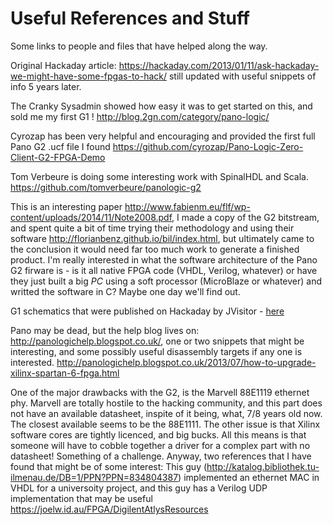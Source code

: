 # Useful References and Stuff

Some links to people and files that have helped along the way.

Original Hackaday article: https://hackaday.com/2013/01/11/ask-hackaday-we-might-have-some-fpgas-to-hack/ still updated with useful snippets of info 5 years later.

The Cranky Sysadmin showed how easy it was to get started on this, and sold me my first G1 ! http://blog.2gn.com/category/pano-logic/

Cyrozap has been very helpful and encouraging and provided the first full Pano G2 .ucf file I found https://github.com/cyrozap/Pano-Logic-Zero-Client-G2-FPGA-Demo

Tom Verbeure is doing some interesting work with SpinalHDL and Scala. https://github.com/tomverbeure/panologic-g2

This is an interesting paper http://www.fabienm.eu/flf/wp-content/uploads/2014/11/Note2008.pdf, I made a copy of the G2 bitstream, and spent quite a bit of time trying their methodology and using their software http://florianbenz.github.io/bil/index.html, but ultimately came to the conclusion it would need far too much work to generate a finished product. I'm really interested in what the software architecture of the Pano G2 firware is - is it all native FPGA code (VHDL, Verilog, whatever) or have they just built a big *PC* using a soft processor (MicroBlaze or whatever) and writted the software in C? Maybe one day we'll find out.

G1 schematics that were published on Hackaday by JVisitor - [here](..files/g1_schematics.zip)

Pano may be dead, but the help blog lives on: http://panologichelp.blogspot.co.uk/, one or two snippets that might be interesting, and some possibly useful disassembly targets if any one is interested. http://panologichelp.blogspot.co.uk/2013/07/how-to-upgrade-xilinx-spartan-6-fpga.html

One of the major drawbacks with the G2, is the Marvell 88E1119 ethernet phy. Marvell are totally hostile to the hacking community, and this part does not have an available datasheet, inspite of it being, what, 7/8 years old now. The closest available seems to be the 88E1111. The other issue is that Xilinx software cores are tightly licenced, and big bucks. All this means is that someone will have to cobble together a driver for a complex part with no datasheet! Something of a challenge. Anyway, two references that I have found that might be of some interest: This guy (http://katalog.bibliothek.tu-ilmenau.de/DB=1/PPN?PPN=834804387) implemented an ethernet MAC in VHDL for a universoity project, and this guy has a Verilog UDP implementation that may be useful  https://joelw.id.au/FPGA/DigilentAtlysResources 
